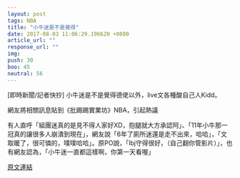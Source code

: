 ```yaml
---
layout: post
tags: NBA
title: "小牛迷是不是覺得"
date: 2017-08-03 11:06:29.196620 +0800
article_url: ""
response_url: ""
img: 
push: 30
boo: 45
neutral: 56
---
```


[即時新聞/記者快抄] 小牛迷是不是覺得德佬以外，live文各種酸自己人Kidd。

網友將相關訊息貼到《批踢踢實業坊》NBA，引起熱議

有人直呼「組團迷真的是見不得人家好XD，抱腿就大方承認阿」、「11年小牛那一冠真的讓很多人崩潰到現在」，網友說「6年了廁所迷還是走不出來，哈哈」，「文取暖了，很可憐的，噗噗哈哈」。原PO說，「lbj守得很好，（自己翻你管影片）」，也有網友認為，「小牛迷一直都這樣啊，你第一天看喔」

<a href = "https://www.ptt.cc/bbs/NBA/M.1501297557.A.ACB.html">原文連結</a>


